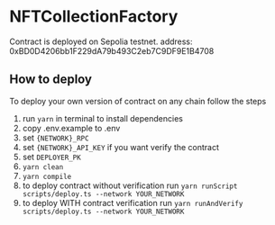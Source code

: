 # NFTCollectionFactory

Contract is deployed on Sepolia testnet. address: 0xBD0D4206bb1F229dA79b493C2eb7C9DF9E1B4708

## How to deploy

To deploy your own version of contract on any chain follow the steps

1. run `yarn` in terminal to install dependencies
2. copy .env.example to .env
3. set `{NETWORK}_RPC`
4. set `{NETWORK}_API_KEY` if you want verify the contract
5. set `DEPLOYER_PK`
6. `yarn clean`
7. `yarn compile`
8. to deploy contract without verification run `yarn runScript scripts/deploy.ts --network YOUR_NETWORK`
9. to deploy WITH contract verification run `yarn runAndVerify scripts/deploy.ts --network YOUR_NETWORK`
